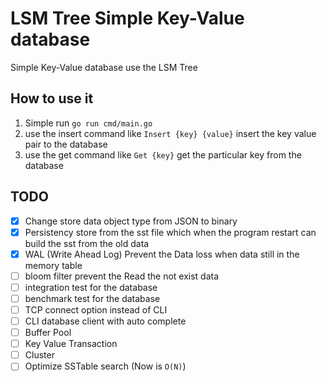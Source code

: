 
# LSM Tree Simple Key-Value database

Simple Key-Value database use the LSM Tree

## How to use it 
1. Simple run `go run cmd/main.go`
2. use the insert command like `Insert {key} {value}`  insert the key value pair to the database
3. use the get command like `Get {key}` get the particular key from the database


## TODO

- [X] Change store data object type from JSON to binary
- [X] Persistency store from the sst file which when the program restart can build the sst from the old data
- [X] WAL (Write Ahead Log) Prevent the Data loss when data still in the memory table
- [ ] bloom filter prevent the Read the not exist data
- [ ] integration test for the database
- [ ] benchmark test for the database
- [ ] TCP connect option instead of CLI
- [ ] CLI database client with auto complete
- [ ] Buffer Pool
- [ ] Key Value Transaction
- [ ] Cluster
- [ ] Optimize SSTable search (Now is `O(N)`)
